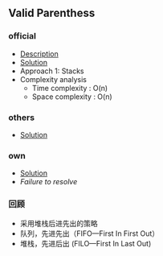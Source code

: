 ## Valid Parenthess

### official
* [Description](https://leetcode.com/problems/valid-parentheses/)
* [Solution](https://leetcode.com/problems/valid-parentheses/solution/)
* Approach 1: Stacks
* Complexity analysis
  * Time complexity : O(n)
  * Space complexity : O(n)
  
### others
* [Solution](./easy/ValidParentheses/others/Solution.java)

### own 
* [Solution](./easy/ValidParentheses/own/Solution.java)
* *Failure to resolve*
### 回顾
* 采用堆栈后进先出的策略
* 队列，先进先出（FIFO—First In First Out）
* 堆栈，先进后出 (FILO—First In Last Out)